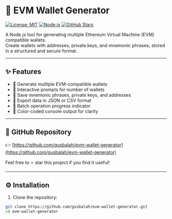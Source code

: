 # 🚀 EVM Wallet Generator

[![License: MIT](https://img.shields.io/badge/License-MIT-yellow.svg)](LICENSE)
[![Node.js](https://img.shields.io/badge/Node.js-18.x-green)](https://nodejs.org/)
[![GitHub Stars](https://img.shields.io/github/stars/gusbalah/evm-wallet-generator?style=social)](https://github.com/gusbalah/evm-wallet-generator/stargazers)

A Node.js tool for generating multiple Ethereum Virtual Machine (EVM) compatible wallets.  
Create wallets with addresses, private keys, and mnemonic phrases, stored in a structured and secure format.

---

## ✨ Features

- 🔹 Generate multiple EVM-compatible wallets
- 🔹 Interactive prompts for number of wallets
- 🔹 Save mnemonic phrases, private keys, and addresses
- 🔹 Export data in JSON or CSV format
- 🔹 Batch operation progress indicator
- 🔹 Color-coded console output for clarity

---

## 📂 GitHub Repository

👉 [https://github.com/gusbalah/evm-wallet-generator](https://github.com/gusbalah/evm-wallet-generator)

Feel free to ⭐ star this project if you find it useful!

---

## ⚙️ Installation

1. Clone the repository:

```bash
git clone https://github.com/gusbalah/evm-wallet-generator.git
cd evm-wallet-generator
